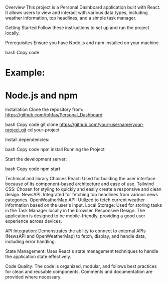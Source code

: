 Overview
This project is a Personal Dashboard application built with React. It allows users to view and interact with various data types, including weather information, top headlines, and a simple task manager.

Getting Started
Follow these instructions to set up and run the project locally.

Prerequisites
Ensure you have Node.js and npm installed on your machine.

bash
Copy code

# Example:
# Node.js and npm

Installation
Clone the repository from: https://github.com/tohfas/Personal_Dashboard

bash
Copy code
git clone https://github.com/your-username/your-project.git
cd your-project

Install dependencies:

bash
Copy code
npm install
Running the Project

Start the development server:

bash
Copy code
npm start


Technical and library Choices
React:
Used for building the user interface because of its component-based architecture and ease of use.
Tailwind CSS:
Chosen for styling to quickly and easily create a responsive and clean design.
NewsAPI:
Integrated for fetching top headlines from various news categories.
OpenWeatherMap API:
Utilized to fetch current weather information based on the user's input.
Local Storage:
Used for storing tasks in the Task Manager locally in the browser.
Responsive Design:
The application is designed to be mobile-friendly, providing a good user experience across devices.

API Integration:
Demonstrates the ability to connect to external APIs (NewsAPI and OpenWeatherMap) to fetch, display, and handle data, including error handling.

State Management:
Uses React's state management techniques to handle the application state effectively.

Code Quality:
The code is organized, modular, and follows best practices for clean and reusable components. Comments and documentation are provided where necessary.
